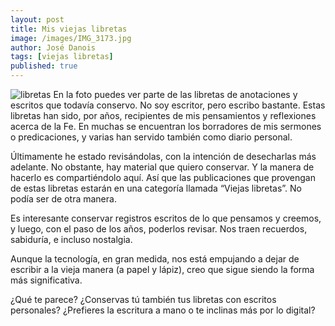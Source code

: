 ```yaml
---
layout: post
title: Mis viejas libretas
image: /images/IMG_3173.jpg
author: José Danois
tags: [viejas libretas]
published: true
---
```

![libretas](/images/IMG_3173.jpg)
En la foto puedes ver parte de las libretas de anotaciones y escritos que todavía conservo. No soy escritor, pero escribo bastante. Estas libretas han sido, por años, recipientes de mis pensamientos y reflexiones acerca de la Fe. En muchas se encuentran los borradores de mis sermones o predicaciones, y varias han servido también como diario personal.

Últimamente he estado revisándolas, con la intención de desecharlas más adelante. No obstante, hay material que quiero conservar. Y la manera de hacerlo es compartiéndolo aquí. Así que las publicaciones que provengan de estas libretas estarán en una categoría llamada “Viejas libretas”. No podía ser de otra manera.

Es interesante conservar registros escritos de lo que pensamos y creemos, y luego, con el paso de los años, poderlos revisar. Nos traen recuerdos, sabiduría, e incluso nostalgia.

Aunque la tecnología, en gran medida, nos está empujando a dejar de escribir a la vieja manera (a papel y lápiz), creo que sigue siendo la forma más significativa.

¿Qué te parece? ¿Conservas tú también tus libretas con escritos personales? ¿Prefieres la escritura a mano o te inclinas más por lo digital?
